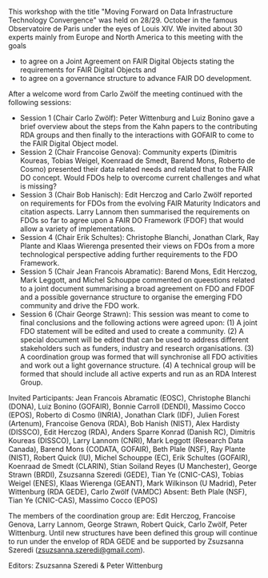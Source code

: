 This workshop with the title "Moving Forward on Data Infrastructure Technology Convergence" was held on 28/29. October in the famous Observatoire de Paris under the eyes of Louis XIV. We invited about 30 experts mainly from Europe and North America to this meeting with the goals 
- to agree on a Joint Agreement on FAIR Digital Objects stating the requirements for FAIR Digital Objects and 
- to agree on a governance structure to advance FAIR DO development. 

After a welcome word from Carlo Zwölf the meeting continued with the following sessions:
- Session 1 (Chair Carlo Zwölf): Peter Wittenburg and Luiz Bonino gave a brief overview about the steps from the Kahn papers to the contributing RDA groups and then finally to the interactions with GOFAIR to come to the FAIR Digital Object model.
- Session 2 (Chair Francoise Genova): Community experts (Dimitris Koureas, Tobias Weigel, Koenraad de Smedt, Barend Mons, Roberto de Cosmo) presented their data related needs and related that to the FAIR DO concept. Would FDOs help to overcome current challenges and what is missing? 
- Session 3 (Chair Bob Hanisch): Edit Herczog and Carlo Zwölf reported on requirements for FDOs from the evolving FAIR Maturity Indicators and citation aspects. Larry Lannom then summarised the requirements on FDOs so far to agree upon a FAIR DO Framework (FDOF) that would allow a variety of implementations.
- Session 4 (Chair Erik Schultes): Christophe Blanchi, Jonathan Clark, Ray Plante and Klaas Wierenga presented their views on FDOs from a more technological perspective adding further requirements to the FDO Framework.
- Session 5 (Chair Jean Francois Abramatic): Barend Mons, Edit Herczog, Mark Leggott, and Michel Schouppe commented on queestions related to a joint document summarising a broad agreement on FDO and FDOF and a possible governance structure to organise the emerging FDO community and drive the FDO work.
- Session 6 (Chair George Strawn): This session was meant to come to final conclusions and the following actions were agreed upon: (1) A joint FDO statement will be edited and used to create a community. (2) A special document will be edited that can be used to address different stakeholders such as funders, industry and research organisations. (3) A coordination group was formed that will synchronise all FDO activities and work out a light governance structure. (4) A technical group will be formed that should include all active experts and run as an RDA Interest Group. 

Invited Participants: Jean Francois Abramatic (EOSC), Christophe Blanchi (DONA), Luiz Bonino (GOFAIR), Bonnie Carroll (DENDI), Massimo Cocco (EPOS), Roberto di Cosmo (INRIA), Jonathan Clark (IDF), Julien Forest (Artenum), Francoise Genova (RDA), Bob Hanish (NIST), Alex Hardisty (DISSCO), Edit Herczog (RDA), Anders Sparre Konrad (Danish RC), Dimitris Koureas (DISSCO), Larry Lannom (CNRI), Mark Leggott (Research Data Canada), Barend Mons (CODATA, GOFAIR), Beth Plale (NSF), Ray Plante (NIST), Robert Quick (IU), Michel Schouppe (EC), Erik Schultes (GOFAIR), Koenraad de Smedt (CLARIN), Stian Soiland Reyes (U Manchester), George Strawn (BRDI), Zsuzsanna Szeredi (GEDE), Tian Ye (CNIC-CAS), Tobias Weigel (ENES), Klaas Wierenga (GEANT), Mark Wilkinson (U Madrid), Peter Wittenburg (RDA GEDE), Carlo Zwölf (VAMDC)
Absent: Beth Plale (NSF), Tian Ye (CNIC-CAS), Massimo Cocco (EPOS)

The members of the coordination group are: Edit Herczog, Francoise Genova, Larry Lannom, George Strawn, Robert Quick, Carlo Zwölf, Peter Wittenburg. Until new structures have been defined this group will continue to run under the envelop of RDA GEDE and be supported by Zsuzsanna Szeredi (zsuzsanna.szeredi@gmail.com). 

Editors: Zsuzsanna Szeredi & Peter Wittenburg
